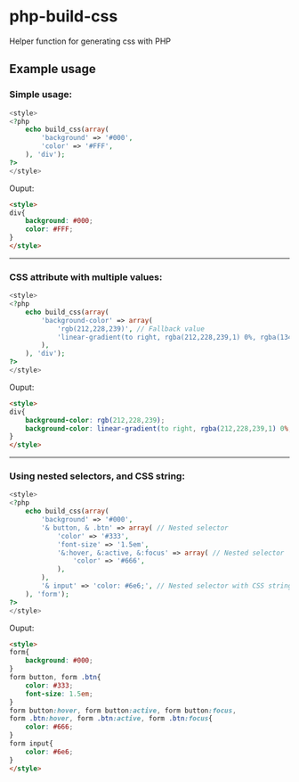# php-build-css
Helper function for generating css with PHP

## Example usage

### Simple usage:
```php
<style>
<?php
	echo build_css(array(
		'background' => '#000',
		'color' => '#FFF',
	), 'div');
?>
</style>
```
Ouput:
```html
<style>
div{
	background: #000;
	color: #FFF;
}
</style>
```
---
### CSS attribute with multiple values:
```php
<style>
<?php
	echo build_css(array(
		'background-color' => array(
			'rgb(212,228,239)', // Fallback value
			'linear-gradient(to right, rgba(212,228,239,1) 0%, rgba(134,174,204,1) 100%)'
		),
	), 'div');
?>
</style>
```
Ouput:
```html
<style>
div{
	background-color: rgb(212,228,239);
	background-color: linear-gradient(to right, rgba(212,228,239,1) 0%, rgba(134,174,204,1) 100%);
}
</style>
```
---
### Using nested selectors, and CSS string:
```php
<style>
<?php
	echo build_css(array(
		'background' => '#000',
		'& button, & .btn' => array( // Nested selector
			'color' => '#333',
			'font-size' => '1.5em',
			'&:hover, &:active, &:focus' => array( // Nested selector
				'color' => '#666',
			),
		),
		'& input' => 'color: #6e6;', // Nested selector with CSS string
	), 'form');
?>
</style>
```
Ouput:
```html
<style>
form{
	background: #000;
}
form button, form .btn{
	color: #333;
	font-size: 1.5em;
}
form button:hover, form button:active, form button:focus,
form .btn:hover, form .btn:active, form .btn:focus{
	color: #666;
}
form input{
	color: #6e6;
}
</style>
```
